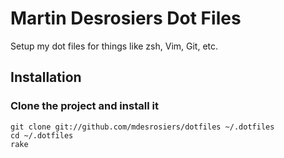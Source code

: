 # Martin Desrosiers Dot Files

Setup my dot files for things like zsh, Vim, Git, etc.

## Installation

### Clone the project and install it

    git clone git://github.com/mdesrosiers/dotfiles ~/.dotfiles
    cd ~/.dotfiles
    rake
